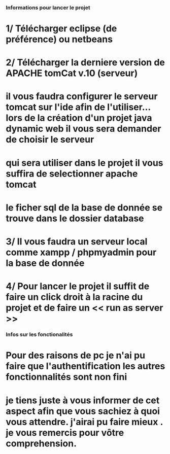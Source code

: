 ### Informations pour lancer le projet

# 1/ Télécharger eclipse (de préférence) ou netbeans
# 2/ Télécharger la derniere version de APACHE tomCat v.10 (serveur)

# il vous faudra configurer le serveur tomcat sur l'ide afin de l'utiliser... lors de la création d'un projet java dynamic web il vous sera demander de choisir le serveur
# qui sera utiliser dans le projet il vous suffira de selectionner apache tomcat
# le ficher sql de la base de donnée se trouve dans le dossier database

# 3/ Il vous faudra un serveur local comme xampp / phpmyadmin pour la base de donnée

# 4/ Pour lancer le projet il suffit de faire un click droit à la racine du projet et de faire un << run as server >>

### Infos sur les fonctionalités

# Pour des raisons de pc je n'ai pu faire que l'authentification les autres fonctionnalités sont non fini
# je tiens juste à vous informer de cet aspect afin que vous sachiez à quoi vous attendre. j'airai pu faire mieux . je vous remercis pour vôtre comprehension.  